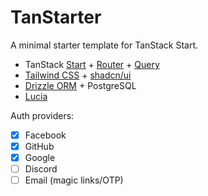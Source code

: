 # TanStarter

A minimal starter template for TanStack Start.

- TanStack [Start](https://tanstack.com/start/latest) + [Router](https://tanstack.com/router/latest) + [Query](https://tanstack.com/query/latest)
- [Tailwind CSS](https://tailwindcss.com/) + [shadcn/ui](https://ui.shadcn.com/)
- [Drizzle ORM](https://orm.drizzle.team/) + PostgreSQL
- [Lucia](https://lucia-auth.com/)

Auth providers:

- [x] Facebook
- [x] GitHub
- [x] Google
- [ ] Discord
- [ ] Email (magic links/OTP)
